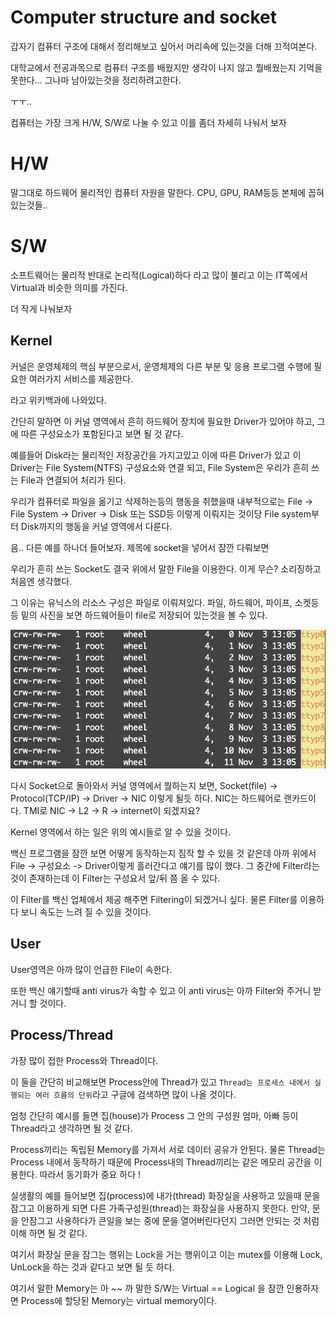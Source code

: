 # Computer structure and socket


갑자기 컴퓨터 구조에 대해서 정리해보고 싶어서 머리속에 있는것을 더해 끄적여본다.

<!--more-->

대학교에서 전공과목으로 컴퓨터 구조를 배웠지만 생각이 나지 않고 뭘배웠는지 기억을 못한다...
그나마 남아있는것을 정리하려고한다.

ㅜㅜ..

컴퓨터는 가장 크게 H/W, S/W로 나눌 수 있고 이를 좀더 자세히 나눠서 보자

# H/W

말그대로 하드웨어 물리적인 컴퓨터 자원을 말한다. CPU, GPU, RAM등등 본체에 꼽혀있는것들..

# S/W

소프트웨어는 물리적 반대로 논리적(Logical)하다 라고 많이 불리고 이는 IT쪽에서 Virtual과 비슷한 의미를 가진다.

더 작게 나눠보자

## Kernel

커널은 운영체제의 핵심 부분으로서, 운영체제의 다른 부분 및 응용 프로그램 수행에 필요한 여러가지 서비스를 제공한다.

라고 위키백과에 나와있다. 

간단히 말하면 이 커널 영역에서 흔히 하드웨어 장치에 필요한 Driver가 있어야 하고, 그에 따른 구성요소가 포함된다고 보면 될 것 같다.

예를들어 Disk라는 물리적인 저장공간을 가지고있고 이에 따른 Driver가 있고 이 Driver는 File System(NTFS) 구성요소와 연결 되고, File System은 우리가 흔히 쓰는 File과 연결되어 처리가 된다. 

우리가 컴퓨터로 파일을 옮기고 삭제하는등의 행동을 취했을때 내부적으로는 File -> File System -> Driver -> Disk 또는 SSD등 이렇게 이뤄지는 것이당 File system부터 Disk까지의 행동을 커널 영역에서 다룬다.

음.. 다른 예를 하나더 들어보자. 제목에 socket을 넣어서 잠깐 다뤄보면

우리가 흔히 쓰는 Socket도 결국 위에서 말한 File을 이용한다. 이게 무슨? 소리징하고 처음엔 생각했다.

그 이유는 유닉스의 리소스 구성은 파일로 이뤄져있다. 파일, 하드웨어, 파이프, 소켓등등 밑의 사진을 보면 하드웨어들이 file로 저장되어 있는것을 볼 수 있다.

![Hwfile](hwfile.png "Hwfile")

다시 Socket으로 돌아와서 커널 영역에서 뭘하는지 보면, Socket(file) -> Protocol(TCP/IP) -> Driver -> NIC 이렇게 될듯 하다. NIC는 하드웨어로 랜카드이다. TMI로 NIC -> L2 -> R -> internet이 되겠지요?

Kernel 영역에서 하는 일은 위의 예시들로 알 수 있을 것이다.


백신 프로그램을 잠깐 보면 어떻게 동작하는지 짐작 할 수 있을 것 같은데 아까 위에서 File -> 구성요소 -> Driver이렇게 흘러간다고 얘기를 많이 했다. 그 중간에 Filter라는 것이 존재하는데 이 Filter는 구성요서 앞/뒤 쯤 올 수 있다. 

이 Filter를 백신 업체에서 제공 해주면 Filtering이 되겠거니 싶다. 물론 Filter를 이용하다 보니 속도는 느려 질 수 있을 것이다.

## User

User영역은 아까 많이 언급한 File이 속한다. 

또한 백신 얘기할때 anti virus가 속할 수 있고 이 anti virus는 아까 Filter와 주거니 받거니 할 것이다.

## Process/Thread

가장 많이 접한 Process와 Thread이다. 

이 둘을 간단히 비교해보면 Process안에 Thread가 있고 `Thread는 프로세스 내에서 실행되는 여러 흐름의 단위`라고 구글에 검색하면 많이 나올 것이다.

엄청 간단히 예시를 들면 집(house)가 Process 그 안의 구성원 엄마, 아빠 등이 Thread라고 생각하면 될 것 같다.

Process끼리는 독립된 Memory를 가져서 서로 데이터 공유가 안된다. 물론 Thread는 Process 내에서 동작하기 때문에 Process내의 Thread끼리는 같은 메모리 공간을 이용한다. 따라서 동기화가 중요 하다 !

실생활의 예를 들어보면 집(process)에 내가(thread) 화장실을 사용하고 있을때 문을 잠그고 이용하게 되면 다른 가족구성원(thread)는 화장실을 사용하지 못한다. 만약, 문을 안잠그고 사용하다가 큰일을 보는 중에 문을 열어버린다던지 그러면 안되는 것 처럼 이해 하면 될 것 같다. 

여기서 화장실 문을 잠그는 행위는 Lock을 거는 행위이고 이는 mutex를 이용해 Lock, UnLock을 하는 것과 같다고 보면 될 듯 하다.

여기서 말한 Memory는 아 ~~ 까 말한 S/W는 Virtual == Logical 을 잠깐 인용하자면 Process에 할당된 Memory는 virtual memory이다.
